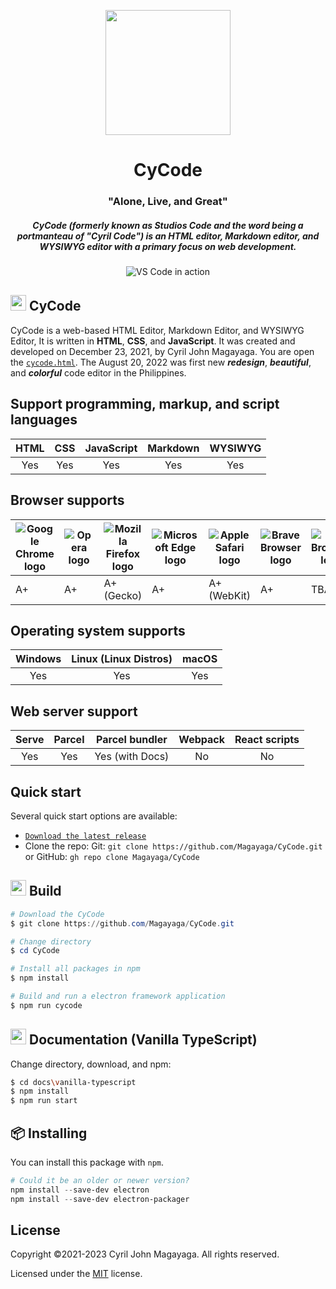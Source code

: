 <p align="center">
  <a href="https://github.com/magayagalabs/CyCode#CyCode">
    <img src="https://github.com/magayagalabs/CyCode/blob/main/.github/images/logo.svg" width="200" height="200">
  </a>
</p>

<h1 align="center">CyCode</h1>
<h3 align="center">"Alone, Live, and Great"</h3>

<h5 align="center">CyCode (formerly known as Studios Code and the word being a portmanteau of "Cyril Code") is an HTML editor, Markdown editor, and WYSIWYG editor with a primary focus on web development.</h5>

<p align="center">
  <img alt="VS Code in action" src="https://github.com/magayagalabs/CyCode/blob/main/.github/images/Screenshot%20(1050).png">
</p>

<h2>
    <img src="https://github.com/magayagalabs/CyCode/blob/main/.github/images/logo.svg" width="25" height="25"> CyCode
</h2>

CyCode is a web-based HTML Editor, Markdown Editor, and WYSIWYG Editor, It is written in **HTML**, **CSS**, and **JavaScript**. It was created and developed on December 23, 2021, by Cyril John Magayaga. You are open the [`cycode.html`](./src/cycode.html). The August 20, 2022 was first new **_redesign_**, **_beautiful_**, and **_colorful_** code editor in the Philippines.

## Support programming, markup, and script languages

| HTML | CSS | JavaScript | Markdown | WYSIWYG |
|:-:|:-:|:-:|:-:|:-:|
| Yes | Yes | Yes | Yes | Yes |

## Browser supports

| ![Google Chrome logo](https://github.com/magayagalabs/CyCode/blob/main/.github/images/chrome.svg) | ![Opera logo](https://github.com/magayagalabs/CyCode/blob/main/.github/images/opera.svg) | ![Mozilla Firefox logo](https://github.com/magayagalabs/CyCode/blob/main/.github/images/firefox.svg) | ![Microsoft Edge logo](https://github.com/magayagalabs/CyCode/blob/main/.github/images/edge.svg) | ![Apple Safari logo](https://github.com/magayagalabs/CyCode/blob/main/.github/images/safari.svg) | ![Brave Browser logo](https://github.com/magayagalabs/CyCode/blob/main/.github/images/brave.svg) | ![Arc Browser logo](https://github.com/magayagalabs/CyCode/blob/main/.github/images/arc.svg) |
|--------|-------|----------------|------|-----------------|---------------|-------------|
| A+     | A+    | A+ (Gecko)     | A+   | A+ (WebKit)     | A+            | TBA         |

## Operating system supports

| Windows | Linux (Linux Distros) | macOS |
|:-------:|:---------------------:|:-----:|
|Yes      |Yes                    |Yes    |

## Web server support

| Serve | Parcel | Parcel bundler | Webpack | React scripts |
|:-----:|:------:|:--------------:|:-------:|:-------------:|
|Yes    |Yes     |Yes (with Docs) |No       |No             |

<h2>
    Quick start
</h2>

Several quick start options are available:

* [`Download the latest release`](https://github.com/Magayaga/CyCode/archive/v1.3.2.zip)
* Clone the repo: Git: `git clone https://github.com/Magayaga/CyCode.git` or GitHub: `gh repo clone Magayaga/CyCode`

<h2>
    <img src="https://github.com/magayagalabs/CyCode/blob/main/.github/images/Electron_Software_Framework_Logo.svg" width="25" height="25"> Build
</h2>

```powershell
# Download the CyCode
$ git clone https://github.com/Magayaga/CyCode.git

# Change directory
$ cd CyCode

# Install all packages in npm
$ npm install

# Build and run a electron framework application
$ npm run cycode

```

<h2>
    <img src="https://github.com/magayagalabs/CyCode/blob/main/.github/images/Typescript_logo_2020.svg" width="25" height="25"> Documentation (Vanilla TypeScript)
</h2>

Change directory, download, and npm:
```bash
$ cd docs\vanilla-typescript
$ npm install
$ npm run start
```

## 📦 Installing
You can install this package with `npm`.


```powershell
# Could it be an older or newer version?
npm install --save-dev electron
npm install --save-dev electron-packager
```

## License
Copyright ©2021-2023 Cyril John Magayaga. All rights reserved.

Licensed under the [MIT](LICENSE) license.
